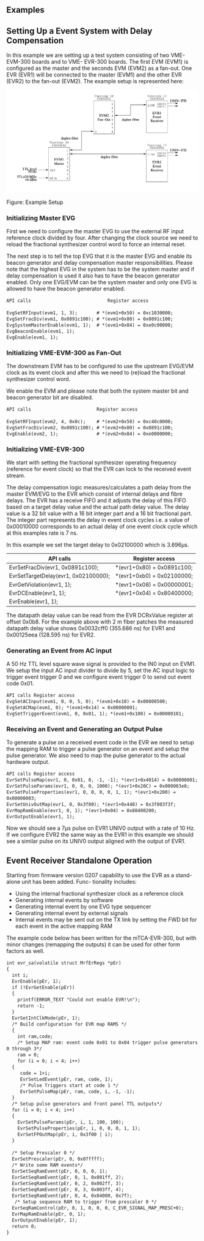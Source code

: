 ## Examples

## Setting Up a Event System with Delay Compensation

In this example we are setting up a test system consisting of two VME-EVM-300 boards and to VME-
EVR-300 boards. The first EVM (EVM1) is configured as the master and the seconds EVM (EVM2) as
a fan-out. One EVR (EVR1) will be connected to the master (EVM1) and the other EVR (EVR2) to the
fan-out (EVM2). The example setup is represented here:

![image](images/example-DC-setup.png)

Figure: Example Setup

### Initializing Master EVG

First we need to configure the master EVG to use the external RF input reference clock divided by four.
After changing the clock source we need to reload the fractional synthesizer control word to force an internal
reset.

The next step is to tell the top EVG that it is the master EVG and enable its beacon generator and delay
compensation master responsibilities. Please note that the highest EVG in the system has to be the system
master and if delay compensation is used it also has to have the beacon generator enabled. Only one
EVG/EVM can be the system master and only one EVG is allowed to have the beacon generator enabled.

```
API calls                            Register access 

EvgSetRFInput(evm1, 1, 3);       # *(evm1+0x50) = 0xc1030000;
EvgSetFracDiv(evm1, 0x0891c100); # *(evm1+0x80) = 0x0891c100;
EvgSystemMasterEnable(evm1, 1);  # *(evm1+0x04) = 0xe0c00000;
EvgBeaconEnable(evm1, 1);
EvgEnable(evm1, 1);
```
### Initializing VME-EVM-300 as Fan-Out

The downstream EVM has to be configured to use the upstream EVG/EVM clock as its event clock and
after this we need to (re)load the fractional synthesizer control word.

We enable the EVM and please note that both the system master bit and beacon generator bit are disabled.

```
API calls                        Register access

EvgSetRFInput(evm2, 4, 0x0c);    # *(evm2+0x50) = 0xc40c0000;
EvgSetFracDiv(evm2, 0x0891c100); # *(evm2+0x80) = 0x0891c100;
EvgEnable(evm2, 1);              # *(evm2+0x04) = 0xe0000000;
```
### Initializing VME-EVR-300

We start with setting the fractional synthesizer operating frequency (reference for event clock) so that the
EVR can lock to the received event stream.

The delay compensation logic measures/calculates a path delay from the master EVM/EVG to the EVR
which consist of internal delays and fibre delays. The EVR has a receive FIFO and it adjusts the delay of
this FIFO based on a target delay value and the actual path delay value. The delay value is a 32 bit value
with a 16 bit integer part and a 16 bit fractional part. The integer part represents the delay in event clock
cycles i.e. a value of 0x00010000 corresponds to an actual delay of one event clock cycle which at this
examples rate is 7 ns.

In this example we set the target delay to 0x02100000 which is 3.696μs.

| API calls | Register access |
| --------- | --------------- |
| EvrSetFracDiv(evr1, 0x0891c100);     | *(evr1+0x80) = 0x0891c100;
| EvrSetTargetDelay(evr1, 0x02100000); | *(evr1+0xb0) = 0x02100000;
| EvrGetViolation(evr1, 1);            | *(evr1+0x08) = 0x00000001;
| EvrDCEnable(evr1, 1);                | *(evr1+0x04) = 0x80400000;
| EvrEnable(evr1, 1); |

The datapath delay value can be read from the EVR DCRxValue register at offset 0x0b8. For the example
above with 2 m fiber patches the measured datapath delay value shows 0x0032cff0 (355.686 ns) for EVR1
and 0x00125eea (128.595 ns) for EVR2.

### Generating an Event from AC input

A 50 Hz TTL level square wave signal is provided to the IN0 input on EVM1. We setup the input AC input
divider to divide by 5, set the AC input logic to trigger event trigger 0 and we configure event trigger 0 to
send out event code 0x01.

```
API calls Register access
EvgSetACInput(evm1, 0, 0, 5, 0); *(evm1+0x10) = 0x00000500;
EvgSetACMap(evm1, 0); *(evm1+0x14) = 0x00000001;
EvgSetTriggerEvent(evm1, 0, 0x01, 1); *(evm1+0x100) = 0x00000101;
```
### Receiving an Event and Generating an Output Pulse

To generate a pulse on a received event code in the EVR we need to setup the mapping RAM to trigger a
pulse generator on an event and setup the pulse generator. We also need to map the pulse generator to the
actual hardware output.


```
API calls Register access
EvrSetPulseMap(evr1, 0, 0x01, 0, -1, -1); *(evr1+0x4014) = 0x00000001;
EvrSetPulseParams(evr1, 0, 0, 0, 1000); *(evr1+0x20C) = 0x000003e8;
EvrSetPulseProperties(evr1, 0, 0, 0, 0, 1, 1); *(evr1+0x200) = 0x00000003;
EvrSetUnivOutMap(evr1, 0, 0x3f00); *(evr1+0x440) = 0x3f003f3f;
EvrMapRamEnable(evr1, 0, 1); *(evr1+0x04) = 0x88400200;
EvrOutputEnable(evr1, 1);
```
Now we should see a 7μs pulse on EVR1 UNIV0 output with a rate of 10 Hz. If we configure EVR2 the
same way as the EVR1 in this example we should see a similar pulse on its UNIV0 output aligned with the
output of EVR1.


## Event Receiver Standalone Operation

Starting from firmware version 0207 capability to use the EVR as a stand-alone unit has been added. Func-
tionality includes:

- Using the internal fractional synthesizer clock as a reference clock
- Generating internal events by software
- Generating internal event by one EVG type sequencer
- Generating internal event by external signals
- Internal events may be sent out on the TX link by setting the FWD bit for each event in the active
    mapping RAM

The example code below has been written for the mTCA-EVR-300, but with minor changes (remapping the
outputs) it can be used for other form factors as well.

```
int evr_sa(volatile struct MrfErRegs *pEr)
{
  int i;
  EvrEnable(pEr, 1);
  if (!EvrGetEnable(pEr))
  {
    printf(ERROR_TEXT "Could not enable EVR!\n");
    return -1;
  }
  EvrSetIntClkMode(pEr, 1);
  /* Build configuration for EVR map RAMS */
  {
    int ram,code;
    /* Setup MAP ram: event code 0x01 to 0x04 trigger pulse generators 0 through 3*/
    ram = 0;
    for (i = 0; i < 4; i++)
  {
     code = 1+i;
     EvrSetLedEvent(pEr, ram, code, 1);
     /* Pulse Triggers start at code 1 */
     EvrSetPulseMap(pEr, ram, code, i, -1, -1);
  }
  /* Setup pulse generators and front panel TTL outputs*/
  for (i = 0; i < 4; i++)
  {
    EvrSetPulseParams(pEr, i, 1, 100, 100);
    EvrSetPulseProperties(pEr, i, 0, 0, 0, 1, 1);
    EvrSetFPOutMap(pEr, i, 0x3f00 | i);
  }

  /* Setup Prescaler 0 */
  EvrSetPrescaler(pEr, 0, 0x07ffff);
  /* Write some RAM events*/
  EvrSetSeqRamEvent(pEr, 0, 0, 0, 1);
  EvrSetSeqRamEvent(pEr, 0, 1, 0x001ff, 2);
  EvrSetSeqRamEvent(pEr, 0, 2, 0x002ff, 3);
  EvrSetSeqRamEvent(pEr, 0, 3, 0x003ff, 4);
  EvrSetSeqRamEvent(pEr, 0, 4, 0x04000, 0x7f);
   /* Setup sequence RAM to trigger from prescaler 0 */
  EvrSeqRamControl(pEr, 0, 1, 0, 0, 0, C_EVR_SIGNAL_MAP_PRESC+0);
  EvrMapRamEnable(pEr, 0, 1);
  EvrOutputEnable(pEr, 1);
  return 0;
}
```

